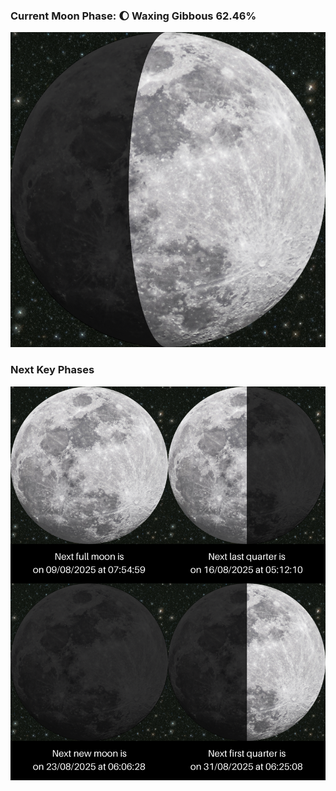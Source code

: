 ### Current Moon Phase: 🌔 Waxing Gibbous 62.46%
![Moon Phase](moonphase.png)
### Next Key Phases
![Gallery](gallery.png)
